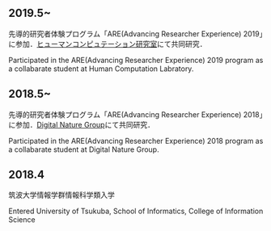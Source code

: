 ## 2019.5~
先導的研究者体験プログラム「ARE(Advancing Researcher Experience) 2019」に参加．[ヒューマンコンピュテーション研究室](http://hcomp.cs.tsukuba.ac.jp)にて共同研究．

Participated in the ARE(Advancing Researcher Experience) 2019 program as a collabarate student at Human Computation Labratory.

## 2018.5~
先導的研究者体験プログラム「ARE(Advancing Researcher Experience) 2018」に参加．[Digital Nature Group](https://digitalnature.slis.tsukuba.ac.jp)にて共同研究．

Participated in the ARE(Advancing Researcher Experience) 2018 program as a collabarate student at Digital Nature Group.

## 2018.4 
筑波大学情報学群情報科学類入学

Entered University of Tsukuba, School of Informatics, College of Information Science
